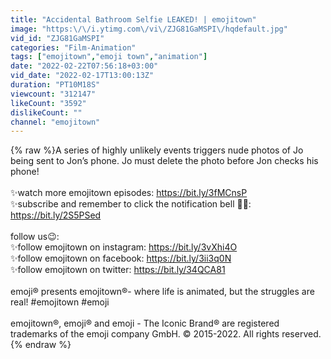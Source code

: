 ```yaml
---
title: "Accidental Bathroom Selfie LEAKED! | emojitown"
image: "https:\/\/i.ytimg.com\/vi\/ZJG81GaMSPI\/hqdefault.jpg"
vid_id: "ZJG81GaMSPI"
categories: "Film-Animation"
tags: ["emojitown","emoji town","animation"]
date: "2022-02-22T07:56:18+03:00"
vid_date: "2022-02-17T13:00:13Z"
duration: "PT10M18S"
viewcount: "312147"
likeCount: "3592"
dislikeCount: ""
channel: "emojitown"
---
```

{% raw %}A series of highly unlikely events triggers nude photos of Jo being sent to Jon’s phone. Jo must delete the photo before Jon checks his phone!<br /><br />✨watch more emojitown episodes: <a rel="nofollow" target="blank" href="https://bit.ly/3fMCnsP">https://bit.ly/3fMCnsP</a><br />✨subscribe and remember to click the notification bell 🔔🔔: <a rel="nofollow" target="blank" href="https://bit.ly/2S5PSed">https://bit.ly/2S5PSed</a><br /><br />follow us😉: <br />✨follow emojitown on instagram: <a rel="nofollow" target="blank" href="https://bit.ly/3vXhi4O">https://bit.ly/3vXhi4O</a><br />✨follow emojitown on facebook: <a rel="nofollow" target="blank" href="https://bit.ly/3ii3q0N">https://bit.ly/3ii3q0N</a><br />✨follow emojitown on twitter: <a rel="nofollow" target="blank" href="https://bit.ly/34QCA81">https://bit.ly/34QCA81</a><br /><br />emoji® presents emojitown®- where life is animated, but the struggles are real!  #emojitown #emoji<br /><br />emojitown®️, emoji®️ and emoji - The Iconic Brand®️ are registered trademarks of the emoji company GmbH. ©️ 2015-2022. All rights reserved.{% endraw %}
